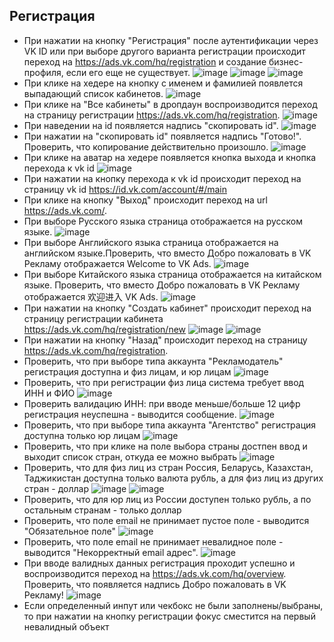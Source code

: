 ## Регистрация
* При нажатии на кнопку "Регистрация" после аутентификации через VK ID или при выборе другого варианта регистрации происходит переход на https://ads.vk.com/hq/registration и создание бизнес-профиля, если его еще не существует. 
![image](https://github.com/user-attachments/assets/dc1aa175-f55f-403a-9c01-a81f61720b07)
![image](https://github.com/user-attachments/assets/f22e0f50-673a-4207-95ed-a0199976f50e)
![image](https://github.com/user-attachments/assets/3d646e09-f04c-4edc-9ada-d6a73db02eda)
* При клике на хедере на кнопку с именем и фамилией появлется выпадающий список кабинетов.
![image](https://github.com/user-attachments/assets/36d59f35-5422-4e38-8825-3e9e135d29a5)
* При клике на "Все кабинеты" в дропдаун воспроизводится переход на страницу регистрации https://ads.vk.com/hq/registration.
![image](https://github.com/user-attachments/assets/85ba43dc-329c-4d00-8f45-24d0fbdd376f)
* При наведении на id появляется надпись "скопировать id".
![image](https://github.com/user-attachments/assets/9fa471dd-2f9b-4367-b668-26c5c1e26c8b)
* При нажатии на "скопировать id" появляется надпись "Готово!". Проверить, что копирование действительно произошло.
![image](https://github.com/user-attachments/assets/14b3ad25-aa3c-494d-ae6e-a82f6c8648d0)
* При клике на аватар на хедере появляется кнопка выхода и кнопка перехода к vk id
![image](https://github.com/user-attachments/assets/1da6731b-0ef8-4f28-b752-b3415283a2f3)
* При нажатии на кнопку перехода к vk id происходит переход на страницу vk id https://id.vk.com/account/#/main
* При клике на кнопку "Выход" происходит переход на url https://ads.vk.com/.
* При выборе Русского языка страница отображается на русском языке.
![image](https://github.com/user-attachments/assets/94e1fdd4-412d-4d0d-adf5-44ac3adb23fe)
* При выборе Английского языка страница отображается на английском языке.Проверить, что вместо Добро пожаловать в VK Рекламу отображается Welcome to VK Ads.
![image](https://github.com/user-attachments/assets/c57b7c91-0d84-46c3-bddc-d25bb3ab6e33)
* При выборе Китайского языка страница отображается на китайском языке. Проверить, что вместо Добро пожаловать в VK Рекламу отображается 欢迎进入 VK Ads.
![image](https://github.com/user-attachments/assets/76cc09d1-1210-468c-ba5d-dfef496cedc6)
* При нажатии на кнопку "Создать кабинет" происходит переход на страницу регистрации кабинета https://ads.vk.com/hq/registration/new
![image](https://github.com/user-attachments/assets/c5d4faa4-0628-4388-aa09-2e06c99fbc69)
![image](https://github.com/user-attachments/assets/93db4132-91a4-4049-ab75-7282f78287ba)
* При нажатии на кнопку "Назад" происходит переход на страницу https://ads.vk.com/hq/registration.
* Проверить, что при выборе типа аккаунта "Рекламодатель" регистрация доступна и физ лицам, и юр лицам
![image](https://github.com/user-attachments/assets/4b151a71-88ca-4757-a485-afa841e7fb9a)
* Проверить, что при регистрации физ лица система требует ввод ИНН и ФИО
![image](https://github.com/user-attachments/assets/bc71e844-3b87-447a-99b3-97e41a06443a)
* Проверить валидацию ИНН: при вводе меньше/больше 12 цифр регистрация неуспешна - выводится сообщение.
![image](https://github.com/user-attachments/assets/d3d2c8a3-2b0a-4f4b-847a-94923c36acab)
* Проверить, что при выборе типа аккаунта "Агентство" регистрация доступна только юр лицам
![image](https://github.com/user-attachments/assets/3f36e138-05ff-47db-aaba-9d8f210b0481)
* Проверить, что при клике на поле выбора страны достпен ввод и выходит список стран, откуда ее можно выбрать
![image](https://github.com/user-attachments/assets/e23e5fd4-5f23-4004-8ba9-80121258327a)
* Проверить, что для физ лиц из стран Россия, Беларусь, Казахстан, Таджикистан доступна только валюта рубль, а для физ лиц из других стран - доллар
![image](https://github.com/user-attachments/assets/c286eb5e-5baf-4738-af0e-01f98bdf4c98)
![image](https://github.com/user-attachments/assets/2e10b2c6-70a3-4e1f-b785-2a7e3b49e509)
* Проверить, что для юр лиц из России доступен только рубль, а по остальным странам - только доллар
* Проверить, что поле email не принимает пустое поле - выводится "Обязательное поле"
![image](https://github.com/user-attachments/assets/9dbfbec2-d65e-4222-be0a-298119acfe24)
* Проверить, что поле email не принимает невалидное поле - выводится "Некорректный email адрес".
![image](https://github.com/user-attachments/assets/73fab063-e6c7-4e89-97f8-e5b523c78405)
* При вводе валидных данных регистрация проходит успешно и воспроизводится переход на https://ads.vk.com/hq/overview. Проверить, что появляется надпись Добро пожаловать в VK Рекламу!
![image](https://github.com/user-attachments/assets/028ab34b-ad48-4ae9-84b8-bafd5cb7f4e8)
* Если определенный инпут или чекбокс не были заполнены/выбраны, то при нажатии на кнопку регистрации фокус сместится на первый невалидный объект
